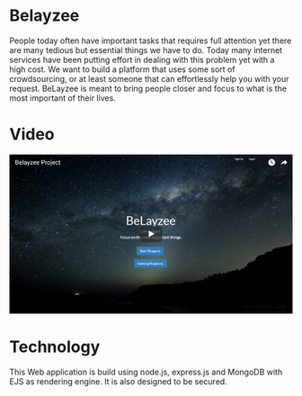# Belayzee

People today often have important tasks that requires full attention yet there are many tedious but essential things we have to do. Today many internet services have been putting effort in dealing with this problem yet with a high cost. We want to build a platform that uses some sort of crowdsourcing, or at least someone that can effortlessly help you with your request. BeLayzee is meant to bring people closer and focus to what is the most important of their lives.

# Video 
[![Web Application Video](https://github.com/a2975667/belayzee/blob/master/public/img/video.jpg)](https://www.youtube.com/watch?v=R6Cm4GySX7I)

# Technology
This Web application is build using node.js, express.js and MongoDB with EJS as rendering engine.
It is also designed to be secured.